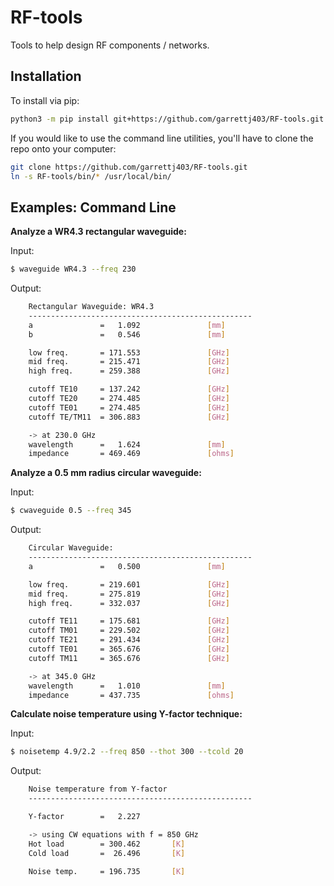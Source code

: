 RF-tools
========

Tools to help design RF components / networks.

Installation
------------

To install via pip:

```bash
python3 -m pip install git+https://github.com/garrettj403/RF-tools.git
```

If you would like to use the command line utilities, you'll have to clone the repo onto your computer:

```bash
git clone https://github.com/garrettj403/RF-tools.git
ln -s RF-tools/bin/* /usr/local/bin/
```

Examples: Command Line
----------------------

**Analyze a WR4.3 rectangular waveguide:**

Input:
```bash
$ waveguide WR4.3 --freq 230
```
Output:
```bash
    Rectangular Waveguide: WR4.3
    --------------------------------------------------
    a               =   1.092               [mm]
    b               =   0.546               [mm]

    low freq.       = 171.553               [GHz]
    mid freq.       = 215.471               [GHz]
    high freq.      = 259.388               [GHz]

    cutoff TE10     = 137.242               [GHz]
    cutoff TE20     = 274.485               [GHz]
    cutoff TE01     = 274.485               [GHz]
    cutoff TE/TM11  = 306.883               [GHz]

    -> at 230.0 GHz
    wavelength      =   1.624               [mm]
    impedance       = 469.469               [ohms]
```

**Analyze a 0.5 mm radius circular waveguide:**

Input: 
```bash
$ cwaveguide 0.5 --freq 345
```
Output:
```bash
    Circular Waveguide:
    --------------------------------------------------
    a               =   0.500               [mm]

    low freq.       = 219.601               [GHz]
    mid freq.       = 275.819               [GHz]
    high freq.      = 332.037               [GHz]

    cutoff TE11     = 175.681               [GHz]
    cutoff TM01     = 229.502               [GHz]
    cutoff TE21     = 291.434               [GHz]
    cutoff TE01     = 365.676               [GHz]
    cutoff TM11     = 365.676               [GHz]

    -> at 345.0 GHz
    wavelength      =   1.010               [mm]
    impedance       = 437.735               [ohms]
```

**Calculate noise temperature using Y-factor technique:**

Input:
```bash
$ noisetemp 4.9/2.2 --freq 850 --thot 300 --tcold 20
```
Output:
```bash
    Noise temperature from Y-factor
    --------------------------------------------------

    Y-factor        =   2.227

    -> using CW equations with f = 850 GHz
    Hot load        = 300.462       [K]
    Cold load       =  26.496       [K]

    Noise temp.     = 196.735       [K]
```


